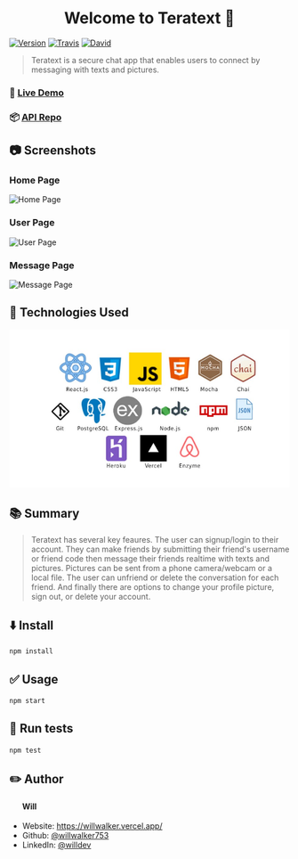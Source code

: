 <h1 align="center">Welcome to Teratext 👋</h1>

  [![Version](https://img.shields.io/badge/version-0.1.0-blue.svg?cacheSeconds=2592000)](https://github.com/godban/browsers-support-badges) [![Travis](https://img.shields.io/travis/godban/browsers-support-badges.svg)](https://github.com/godban/browsers-support-badges) [![David](https://img.shields.io/david/godban/browsers-support-badges.svg)](https://github.com/godban/browsers-support-badges)

> Teratext is a secure chat app that enables users to connect by messaging with texts and pictures.

### 📨 [Live Demo](https://teratext.vercel.app/)
### 📦 [API Repo](https://github.com/willwalker753/tera-text-api)

## 📷 Screenshots

### Home Page

![Home Page](https://i.gyazo.com/700c5cca25e3403f8f479a598ba9b708.png)

### User Page

![User Page](https://i.gyazo.com/96e6435b1bbd1d66719e41e111738628.png)

### Message Page

![Message Page](https://i.gyazo.com/5a23623d9f386a56c602168f9036e1d9.png)

## 🧰 Technologies Used

![programming languages](https://github.com/willwalker753/organizing-your-react-code/blob/master/teratext-technologies-used.jpg?raw=true)

## 📚 Summary

> Teratext has several key feaures. The user can signup/login to their account. They can make friends by submitting their friend's username or friend code then message their friends realtime with texts and pictures. Pictures can be sent from a phone camera/webcam or a local file. The user can unfriend or delete the conversation for each friend. And finally there are options to change your profile picture, sign out, or delete your account. 

## ⬇️ Install

```sh
npm install
```

## ✅ Usage

```sh
npm start
```

## 🧪 Run tests

```sh
npm test
```

## ✏️ Author

#### &nbsp;&nbsp;&nbsp;&nbsp;&nbsp;&nbsp;&nbsp;Will

* Website: https://willwalker.vercel.app/
* Github: [@willwalker753](https://github.com/willwalker753)
* LinkedIn: [@willdev](https://linkedin.com/in/willdev)
